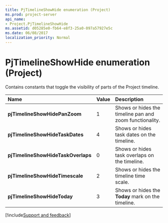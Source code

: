 ```yaml
---
title: PjTimelineShowHide enumeration (Project)
ms.prod: project-server
api_name:
- Project.PjTimelineShowHide
ms.assetid: d05285e0-fb64-e8f3-25a0-097a57927e5c
ms.date: 06/08/2017
localization_priority: Normal
---
```



# PjTimelineShowHide enumeration (Project)

Contains constants that toggle the visibility of parts of the Project timeline.



|Name|Value|Description|
|:-----|:-----|:-----|
|**pjTimelineShowHidePanZoom**|1|Shows or hides the timeline pan and zoom functionality.|
|**pjTimelineShowHideTaskDates**|4|Shows or hides task dates on the timeline.|
|**pjTimelineShowHideTaskOverlaps**|0|Shows or hides task overlaps on the timeline.|
|**pjTimelineShowHideTimescale**|2|Shows or hides the timeline time scale.|
|**pjTimelineShowHideToday**|3|Shows or hides the  **Today** mark on the timeline.|

[!include[Support and feedback](~/includes/feedback-boilerplate.md)]
